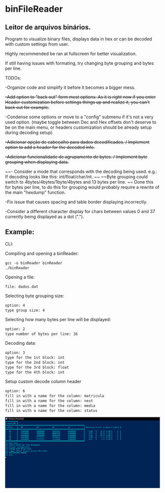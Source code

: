 # binFileReader
## Leitor de arquivos binários.

Program to visualize binary files, displays data in hex or can be decoded with custom settings from user.

Highly recommended be ran at fullscreen for better visualization. 

If still having issues with formating, try changing byte grouping and bytes per line.


TODOs:

-Organize code and simplify it before it becomes a bigger mess.

~~-Add option to "back out" form most options. As it is right now if you enter Header customization before settings things up and realize it, you can't back out for example.~~

-Condense some options or move to a "config" submenu if it's not a very used option. (maybe toggle between Dec and Hex offsets don't deserve to be on the main menu, or headers customization
should be already setup during decoding setup)

~~-Adicionar opção de cabeçalho para dados decodificados. / Implement option to add a header for the decoded info.~~

~~-Adicionar funcionalidade de agrupamento de bytes. / Implement byte grouping when displaying data.~~

~~- Consider a mode that corresponds with the decoding being used. e.g.: If decoding looks like this: int/float/char/int. ~~
~~Byte grouping could switch to 4bytes/4bytes/1byte/4bytes and 13 bytes per line. ~~
Done this for bytes per line, to do this for grouping would probably require a rewrite of the main "hexdump" function.

-Fix issue that causes spacing and table border displaying incorrectly.

-Consider a different character display for chars between values 0 and 37 currently being displayed as a dot (".").

## Example:
CLI:

Compiling and opening a binReader:
```
gcc -o binReader binReader
./binReader
```
Opening a file:
```
file: dados.dat
```
Selecting byte grouping size:
```
option: 4
type group size: 4
```
Selecting how many bytes per line will be displayed:
```
option: 2
type number of bytes per line: 16
```
Decoding data:
```
option: 3
type for the 1st block: int
type for the 2nd block: int
type for the 3rd block: float
type for the 4th block: int
```
Setup custom decode column header
```
option: 6
fill in with a name for the column: matricula
fill in with a name for the column: next
fill in with a name for the column: media
fill in with a name for the column: status
```



![Output should look like this.](/example.png)
